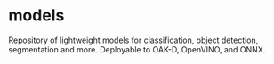 # models
Repository of lightweight models for classification, object detection, segmentation and more. Deployable to OAK-D, OpenVINO, and ONNX.
